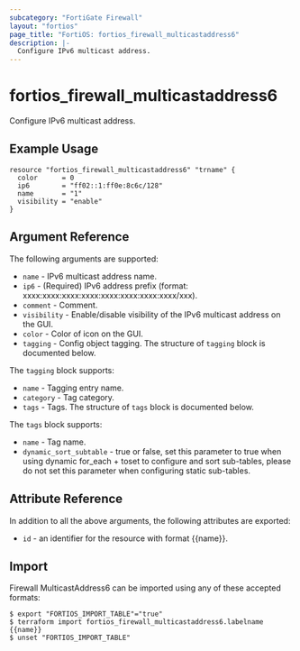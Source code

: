 ```yaml
---
subcategory: "FortiGate Firewall"
layout: "fortios"
page_title: "FortiOS: fortios_firewall_multicastaddress6"
description: |-
  Configure IPv6 multicast address.
---
```


# fortios_firewall_multicastaddress6
Configure IPv6 multicast address.

## Example Usage

```hcl
resource "fortios_firewall_multicastaddress6" "trname" {
  color      = 0
  ip6        = "ff02::1:ff0e:8c6c/128"
  name       = "1"
  visibility = "enable"
}
```

## Argument Reference


The following arguments are supported:

* `name` - IPv6 multicast address name.
* `ip6` - (Required) IPv6 address prefix (format: xxxx:xxxx:xxxx:xxxx:xxxx:xxxx:xxxx:xxxx/xxx).
* `comment` - Comment.
* `visibility` - Enable/disable visibility of the IPv6 multicast address on the GUI.
* `color` - Color of icon on the GUI.
* `tagging` - Config object tagging. The structure of `tagging` block is documented below.

The `tagging` block supports:

* `name` - Tagging entry name.
* `category` - Tag category.
* `tags` - Tags. The structure of `tags` block is documented below.

The `tags` block supports:

* `name` - Tag name.
* `dynamic_sort_subtable` - true or false, set this parameter to true when using dynamic for_each + toset to configure and sort sub-tables, please do not set this parameter when configuring static sub-tables.

## Attribute Reference

In addition to all the above arguments, the following attributes are exported:
* `id` - an identifier for the resource with format {{name}}.

## Import

Firewall MulticastAddress6 can be imported using any of these accepted formats:
```
$ export "FORTIOS_IMPORT_TABLE"="true"
$ terraform import fortios_firewall_multicastaddress6.labelname {{name}}
$ unset "FORTIOS_IMPORT_TABLE"
```

